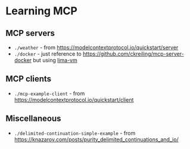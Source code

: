 # Learning MCP

## MCP servers

* `./weather` - from https://modelcontextprotocol.io/quickstart/server
* `./docker` - just reference to https://github.com/ckreiling/mcp-server-docker but using [lima-vm](https://github.com/lima-vm/lima)

## MCP clients

* `./mcp-example-client` - from https://modelcontextprotocol.io/quickstart/client

## Miscellaneous

* `./delimited-continuation-simple-example` - from https://knazarov.com/posts/purity_delimited_continuations_and_io/
